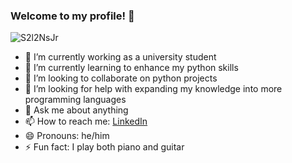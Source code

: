 ### Welcome to my profile! 👋
![S2l2NsJr](https://user-images.githubusercontent.com/107624221/177596864-489d42ec-e887-4f9c-ae5d-043c2d0c0b64.gif)

- 🔭 I’m currently working as a university student
- 🌱 I’m currently learning to enhance my python skills
- 👯 I’m looking to collaborate on python projects
- 🤔 I’m looking for help with expanding my knowledge into more programming languages
- 💬 Ask me about anything
- 📫 How to reach me: [LinkedIn](https://www.linkedin.com/in/charles-hydes/)  
- 😄 Pronouns: he/him
- ⚡ Fun fact: I play both piano and guitar
